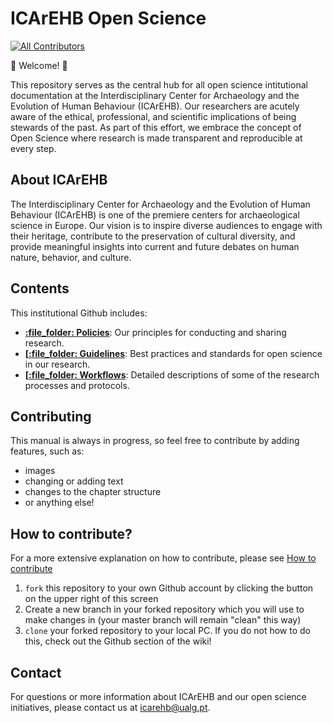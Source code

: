 # ICArEHB Open Science

<!-- ALL-CONTRIBUTORS-BADGE:START - Do not remove or modify this section -->
[![All Contributors](https://img.shields.io/badge/all_contributors-1-orange.svg?style=flat-square)](#contributors-)
<!-- ALL-CONTRIBUTORS-BADGE:END -->

:tada: Welcome! :tada:

This repository serves as the central hub for all open science intitutional documentation at the Interdisciplinary Center for Archaeology and the Evolution of Human Behaviour (ICArEHB). Our researchers are acutely aware of the ethical, professional, and scientific implications of being stewards of the past. As part of this effort, we embrace the concept of Open Science where research is made transparent and reproducible at every step.

## About ICArEHB

The Interdisciplinary Center for Archaeology and the Evolution of Human Behaviour (ICArEHB) is one of the premiere centers for archaeological science in Europe. Our vision is to inspire diverse audiences to engage with their heritage, contribute to the preservation of cultural diversity, and provide meaningful insights into current and future debates on human nature, behavior, and culture.

## Contents

This institutional Github includes:

- **[:file\_folder: Policies](#policies)**: Our principles for conducting and sharing research.
- **[[:file\_folder: Guidelines](#guidelines)**: Best practices and standards for open science in our research.
- **[[:file\_folder: Workflows](#workflows)**: Detailed descriptions of some of the research processes and protocols.

## Contributing

This manual is always in progress, so feel free to contribute by adding features, such as:
- images
- changing or adding text
- changes to the chapter structure
- or anything else!

## How to contribute?
For a more extensive explanation on how to contribute, please see [How to contribute](https://github.com/eur-synclab/eur-synclab.github.io/blob/master/docs/welcome/contribute.md)

1. `fork` this repository to your own Github account by clicking the button on the upper right of this screen
2. Create a new branch in your forked repository which you will use to make changes in (your master branch will remain "clean" this way)
3. `clone` your forked repository to your local PC. If you do not how to do this, check out the Github section of the wiki!

## Contact

For questions or more information about ICArEHB and our open science initiatives, please contact us at [icarehb@ualg.pt](mailto:icarehb@ualg.pt).
